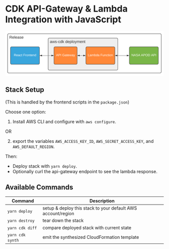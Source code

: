 # CDK API-Gateway & Lambda Integration with JavaScript

<p align="center">
  <img src="../assets/architecture.png" />
</p>

## Stack Setup

(This is handled by the frontend scripts in the `package.json`)

Choose one option:

1. Install AWS CLI and configure with `aws configure`.

OR

2. export the variables `AWS_ACCESS_KEY_ID`, `AWS_SECRET_ACCESS_KEY`, and `AWS_DEFAULT_REGION`.

Then:

- Deploy stack with `yarn deploy`.
- Optionally curl the api-gateway endpoint to see the lambda response.

## Available Commands

| Command          | Description                                                  |
| ---------------- | ------------------------------------------------------------ |
| `yarn deploy`    | setup & deploy this stack to your default AWS account/region |
| `yarn destroy`   | tear down the stack                                          |
| `yarn cdk diff`  | compare deployed stack with current state                    |
| `yarn cdk synth` | emit the synthesized CloudFormation template                 |
